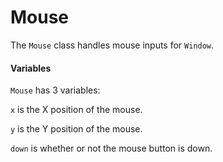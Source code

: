 # Mouse

The `Mouse` class handles mouse inputs for `Window`.



#### Variables

`Mouse` has 3 variables:

`x` is the X position of the mouse.

`y` is the Y position of the mouse.

`down` is whether or not the mouse button is down.
